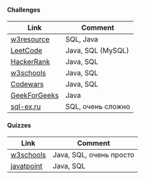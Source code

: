

#### Challenges
| Link                                                    | Comment           |
| ------------------------------------------------------- | ----------------- |
| [w3resource](https://www.w3resource.com/sql-exercises/) | SQL, Java         |
| [LeetCode](https://leetcode.com/problemset/database/)   | Java, SQL (MySQL) |
| [HackerRank](https://www.hackerrank.com/dashboard)      | Java, SQL         |
| [w3schools](https://www.w3schools.com/)                 | Java, SQL         |
| [Codewars](https://www.codewars.com/dashboard)          | Java, SQL         |
| [GeekForGeeks](https://practice.geeksforgeeks.org/explore?page=1&sortBy=submissions) | Java |
| [sql-ex.ru](https://www.sql-ex.ru/exercises/)           | SQL, очень сложно |

#### Quizzes
| Link                                    | Comment                 |
| --------------------------------------- | ----------------------- |
| [w3schools](https://www.w3schools.com/) | Java, SQL, очень просто |
| [javatpoint](https://www.javatpoint.com/examaccess)                                        |  Java, SQL                       |



